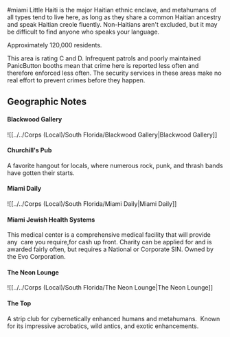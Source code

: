 #miami
Little Haiti is the major Haitian ethnic enclave, and metahumans of all types tend to live here, as long as they share a common Haitian ancestry and speak Haitian creole fluently. Non-Haitians aren't excluded, but it may be difficult to find anyone who speaks your language.   
  
Approximately 120,000 residents.   
  
This area is rating C and D. Infrequent patrols and poorly maintained PanicButton booths mean that crime here is reported less often and therefore enforced less often. The security services in these areas make no real effort to prevent crimes before they happen.

## Geographic Notes

#### Blackwood Gallery
![[../../Corps (Local)/South Florida/Blackwood Gallery|Blackwood Gallery]]

#### Churchill's Pub

A favorite hangout for locals, where numerous rock, punk, and thrash bands have gotten their starts.

#### Miami Daily
![[../../Corps (Local)/South Florida/Miami Daily|Miami Daily]]

#### Miami Jewish Health Systems

This medical center is a comprehensive medical facility that will provide any  care you require,for cash up front. Charity can be applied for and is awarded fairly often, but requires a National or Corporate SIN. Owned by the Evo Corporation.

#### The Neon Lounge
![[../../Corps (Local)/South Florida/The Neon Lounge|The Neon Lounge]]

#### The Top

A strip club for cybernetically enhanced humans and metahumans.  Known for its impressive acrobatics, wild antics, and exotic enhancements.
